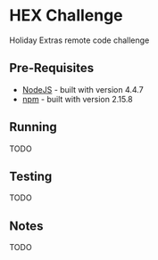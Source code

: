 # HEX Challenge
Holiday Extras remote code challenge

## Pre-Requisites
* [NodeJS](https://nodejs.org/en/) - built with version 4.4.7
* [npm](https://www.npmjs.com/) - built with version 2.15.8

## Running
TODO

## Testing
TODO

## Notes
TODO
